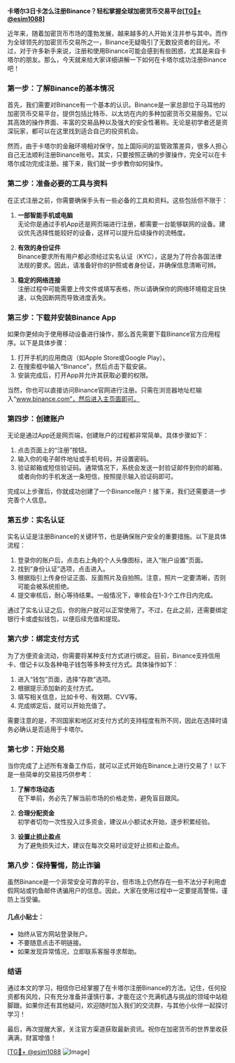**卡塔尔3日卡怎么注册Binance？轻松掌握全球加密货币交易平台[[TG💪+ @esim1088](https://t.me/s/esim1088)]**

近年来，随着加密货币市场的蓬勃发展，越来越多的人开始关注并参与其中。而作为全球领先的加密货币交易所之一，Binance无疑吸引了无数投资者的目光。不过，对于许多新手来说，注册和使用Binance可能会感到有些困惑，尤其是来自卡塔尔的朋友。那么，今天就来给大家详细讲解一下如何在卡塔尔成功注册Binance吧！

### **第一步：了解Binance的基本情况**

首先，我们需要对Binance有一个基本的认识。Binance是一家总部位于马耳他的加密货币交易平台，提供包括比特币、以太坊在内的多种加密货币交易服务。它以其高效的操作界面、丰富的交易品种以及强大的安全性著称。无论是初学者还是资深玩家，都可以在这里找到适合自己的投资机会。

然而，由于卡塔尔的金融环境相对保守，加上国际间的监管政策差异，很多人担心自己无法顺利注册Binance账号。其实，只要按照正确的步骤操作，完全可以在卡塔尔成功完成注册。接下来，我们就一步步教你如何操作。

### **第二步：准备必要的工具与资料**

在正式注册之前，你需要确保手头有一些必备的工具和资料。这些包括但不限于：

1. **一部智能手机或电脑**  
   无论你是通过手机App还是网页端进行注册，都需要一台能够联网的设备。建议优先选择性能较好的设备，这样可以提升后续操作的流畅度。

2. **有效的身份证件**  
   Binance要求所有用户都必须经过实名认证（KYC），这是为了符合各国法律法规的要求。因此，请准备好你的护照或者身份证，并确保信息清晰可辨。

3. **稳定的网络连接**  
   注册过程中可能需要上传文件或填写表格，所以请确保你的网络环境稳定且快速，以免因断网而导致进度丢失。

### **第三步：下载并安装Binance App**

如果你更倾向于使用移动设备进行操作，那么首先需要下载Binance官方应用程序。以下是具体步骤：

1. 打开手机的应用商店（如Apple Store或Google Play）。
2. 在搜索框中输入“Binance”，然后点击下载安装。
3. 安装完成后，打开App并允许其获取必要的权限。

当然，你也可以直接访问Binance官网进行注册。只需在浏览器地址栏输入“www.binance.com”，然后进入主页面即可。

### **第四步：创建账户**

无论是通过App还是网页端，创建账户的过程都非常简单。具体步骤如下：

1. 点击页面上的“注册”按钮。
2. 输入你的电子邮件地址或手机号码，并设置密码。
3. 验证邮箱或短信验证码。通常情况下，系统会发送一封验证邮件到你的邮箱，或者向你的手机发送一条短信，按照提示输入验证码即可。

完成以上步骤后，你就成功创建了一个Binance账户！接下来，我们还需要进一步完善个人信息。

### **第五步：实名认证**

实名认证是注册Binance的关键环节，也是确保账户安全的重要措施。以下是具体流程：

1. 登录你的账户后，点击右上角的个人头像图标，进入“账户设置”页面。
2. 找到“身份认证”选项，点击进入。
3. 根据指引上传身份证正面、反面照片及自拍照。注意，照片一定要清晰，否则可能会被系统拒绝。
4. 提交审核后，耐心等待结果。一般情况下，审核会在1-3个工作日内完成。

通过了实名认证之后，你的账户就可以正常使用了。不过，在此之前，还需要绑定银行卡或虚拟钱包，以便后续充值和提现。

### **第六步：绑定支付方式**

为了方便资金流动，你需要将某种支付方式进行绑定。目前，Binance支持信用卡、借记卡以及各种电子钱包等多种支付方式。具体操作如下：

1. 进入“钱包”页面，选择“存款”选项。
2. 根据提示添加新的支付方式。
3. 填写相关信息，比如卡号、有效期、CVV等。
4. 完成绑定后，就可以开始充值了。

需要注意的是，不同国家和地区对支付方式的支持程度有所不同，因此在选择时请务必确认是否适用于卡塔尔。

### **第七步：开始交易**

当你完成了上述所有准备工作后，就可以正式开始在Binance上进行交易了！以下是一些简单的交易技巧供参考：

1. **了解市场动态**  
   在下单前，务必先了解当前市场的价格走势，避免盲目跟风。

2. **合理分配资金**  
   初学者切勿一次性投入过多资金，建议从小额试水开始，逐步积累经验。

3. **设置止损止盈点**  
   为了避免损失过大，建议在每次交易时设定好止损和止盈点。

### **第八步：保持警惕，防止诈骗**

虽然Binance是一个非常安全可靠的平台，但市场上仍然存在一些不法分子利用虚假网站或钓鱼邮件诱骗用户的信息。因此，大家在使用过程中一定要提高警惕，谨防上当受骗。

#### **几点小贴士：**
- 始终从官方网站登录账户。
- 不要随意点击不明链接。
- 如果发现异常情况，立即联系客服寻求帮助。

### **结语**

通过本文的学习，相信你已经掌握了在卡塔尔注册Binance的方法。记住，任何投资都有风险，只有充分准备并谨慎行事，才能在这个充满机遇与挑战的领域中站稳脚跟。如果你还有其他疑问，欢迎随时加入我们的交流群，与其他小伙伴一起探讨学习！

最后，再次提醒大家，关注官方渠道获取最新资讯。祝你在加密货币的世界里收获满满，财富增值！

[[TG💪+ @esim1088](https://t.me/s/esim1088) ![Image](https://i.postimg.cc/4NQfJmqS/Snipaste-2025-05-13-00-14-12.png)]